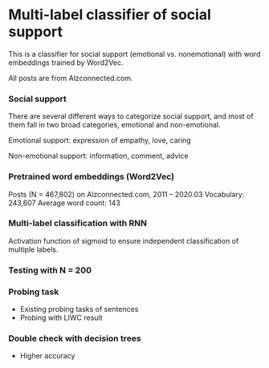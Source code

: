 # Multi-label classifier of social support

This is a classifier for social support (emotional vs. nonemotional) with word embeddings trained by Word2Vec. 

All posts are from Alzconnected.com.

### Social support

There are several different ways to categorize social support, and most of them fall in two broad categories, emotional and non-emotional.

Emotional support: expression of empathy, love, caring

Non-emotional support: information, comment, advice


### Pretrained word embeddings (Word2Vec)

Posts (N = 467,802) on Alzconnected.com, 2011 – 2020.03
Vocabulary: 243,607
Average word count: 143

### Multi-label classification with RNN

Activation function of sigmoid to ensure independent classification of multiple labels.

### Testing with N = 200

### Probing task

- Existing probing tasks of sentences
- Probing with LIWC result

### Double check with decision trees

- Higher accuracy

